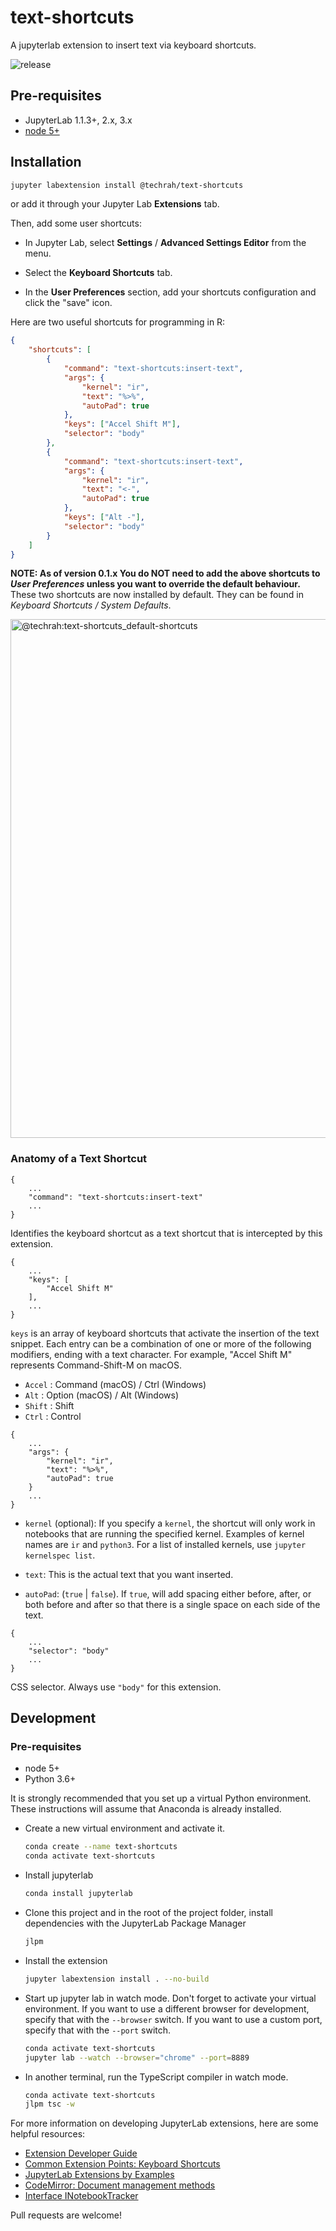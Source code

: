 # text-shortcuts

A jupyterlab extension to insert text via keyboard shortcuts.

![release](https://github.com/techrah/jupyterext-text-shortcuts/workflows/release/badge.svg?branch=master)

## Pre-requisites

-   JupyterLab 1.1.3+, 2.x, 3.x
-   [node 5+](https://nodejs.org)

## Installation

```bash
jupyter labextension install @techrah/text-shortcuts
```

or add it through your Jupyter Lab **Extensions** tab.

Then, add some user shortcuts:

-   In Jupyter Lab, select **Settings** / **Advanced Settings Editor** from the menu.

-   Select the **Keyboard Shortcuts** tab.

-   In the **User Preferences** section, add your shortcuts configuration and click the "save" icon.

Here are two useful shortcuts for programming in R:

```json
{
    "shortcuts": [
        {
            "command": "text-shortcuts:insert-text",
            "args": {
                "kernel": "ir",
                "text": "%>%",
                "autoPad": true
            },
            "keys": ["Accel Shift M"],
            "selector": "body"
        },
        {
            "command": "text-shortcuts:insert-text",
            "args": {
                "kernel": "ir",
                "text": "<-",
                "autoPad": true
            },
            "keys": ["Alt -"],
            "selector": "body"
        }
    ]
}
```

**NOTE: As of version 0.1.x You do NOT need to add the above shortcuts to _User Preferences_ unless you want to override the default behaviour.** These two shortcuts are now installed by default. They can be found in _Keyboard Shortcuts / System Defaults_.

<img width="830" alt="@techrah:text-shortcuts_default-shortcuts" src="https://user-images.githubusercontent.com/600471/90961403-86083e00-e45d-11ea-85d7-c98c2b1cd2c9.png">

### Anatomy of a Text Shortcut

```
{
    ...
    "command": "text-shortcuts:insert-text"
    ...
}
```

Identifies the keyboard shortcut as a text shortcut that is intercepted by this extension.

```
{
    ...
    "keys": [
        "Accel Shift M"
    ],
    ...
}
```

`keys` is an array of keyboard shortcuts that activate the insertion of the text snippet. Each entry can be a combination of one or more of the following modifiers, ending with a text character. For example, "Accel Shift M" represents Command-Shift-M on macOS.

-   `Accel` : Command (macOS) / Ctrl (Windows)
-   `Alt` : Option (macOS) / Alt (Windows)
-   `Shift` : Shift
-   `Ctrl` : Control

```
{
    ...
    "args": {
        "kernel": "ir",
        "text": "%>%",
        "autoPad": true
    }
    ...
}
```

-   `kernel` (optional): If you specify a `kernel`, the shortcut will only work in notebooks that are running the specified kernel. Examples of kernel names are `ir` and `python3`. For a list of installed kernels, use `jupyter kernelspec list`.

-   `text`: This is the actual text that you want inserted.

-   `autoPad`: (`true` | `false`). If `true`, will add spacing either before, after, or both before and after so that there is a single space on each side of the text.

```
{
    ...
    "selector": "body"
    ...
}
```

CSS selector. Always use `"body"` for this extension.

## Development

### Pre-requisites

-   node 5+
-   Python 3.6+

It is strongly recommended that you set up a virtual Python environment. These instructions will assume that Anaconda is already installed.

-   Create a new virtual environment and activate it.

    ```bash
    conda create --name text-shortcuts
    conda activate text-shortcuts
    ```

-   Install jupyterlab

    ```bash
    conda install jupyterlab
    ```

-   Clone this project and in the root of the project folder, install dependencies with the JupyterLab Package Manager

    ```bash
    jlpm
    ```

-   Install the extension

    ```bash
    jupyter labextension install . --no-build
    ```

-   Start up jupyter lab in watch mode. Don't forget to activate your virtual environment. If you want to use a different browser for development, specify that with the `--browser` switch. If you want to use a custom port, specify that with the `--port` switch.

    ```bash
    conda activate text-shortcuts
    jupyter lab --watch --browser="chrome" --port=8889
    ```

-   In another terminal, run the TypeScript compiler in watch mode.

    ```bash
    conda activate text-shortcuts
    jlpm tsc -w
    ```

For more information on developing JupyterLab extensions, here are some helpful resources:

-   [Extension Developer Guide][1]
-   [Common Extension Points: Keyboard Shortcuts][2]
-   [JupyterLab Extensions by Examples][3]
-   [CodeMirror: Document management methods][4]
-   [Interface INotebookTracker][5]

Pull requests are welcome!

[1]: https://jupyterlab.readthedocs.io/en/stable/extension/extension_dev.html
[2]: https://jupyterlab.readthedocs.io/en/stable/extension/extension_points.html#keyboard-shortcuts
[3]: https://github.com/jupyterlab/extension-examples
[4]: https://codemirror.net/doc/manual.html#api_doc
[5]: https://jupyterlab.github.io/jupyterlab/interfaces/_notebook_src_index_.inotebooktracker.html
